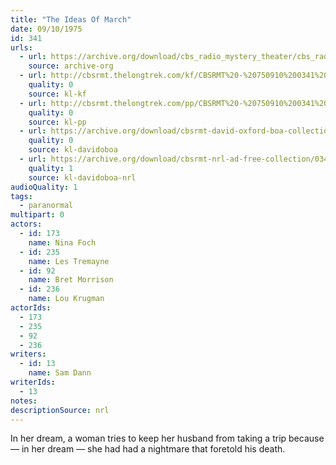 ```yaml
---
title: "The Ideas Of March"
date: 09/10/1975
id: 341
urls: 
  - url: https://archive.org/download/cbs_radio_mystery_theater/cbs_radio_mystery_theater-0301-0350.zip/cbs_radio_mystery_theater-0301-0350%2Fcbsrmt_0341_the_ides_of_march.mp3
    source: archive-org
  - url: http://cbsrmt.thelongtrek.com/kf/CBSRMT%20-%20750910%200341%20The%20Ideas%20Of%20March_kf.mp3
    quality: 0
    source: kl-kf
  - url: http://cbsrmt.thelongtrek.com/pp/CBSRMT%20-%20750910%200341%20The%20Ideas%20of%20March_pp.mp3
    quality: 0
    source: kl-pp
  - url: https://archive.org/download/cbsrmt-david-oxford-boa-collection/CBSRMT-750910-0341-The-Ideas-of-March-(128-44)_KIXI-{BoA}.mp3
    quality: 0
    source: kl-davidoboa
  - url: https://archive.org/download/cbsrmt-nrl-ad-free-collection/0341%20CBSRMT-750910-0341-The-Ideas-of-March-(128-44)_KIXI-%7BBoA%7D%20(no%20ads).mp3
    quality: 1
    source: kl-davidoboa-nrl
audioQuality: 1
tags: 
  - paranormal
multipart: 0
actors:  
  - id: 173
    name: Nina Foch  
  - id: 235
    name: Les Tremayne  
  - id: 92
    name: Bret Morrison  
  - id: 236
    name: Lou Krugman
actorIds:  
  - 173  
  - 235  
  - 92  
  - 236
writers:  
  - id: 13
    name: Sam Dann
writerIds:  
  - 13
notes: 
descriptionSource: nrl
---
```

In her dream, a woman tries to keep her husband from taking a trip because — in her dream — she had had a nightmare that foretold his death.